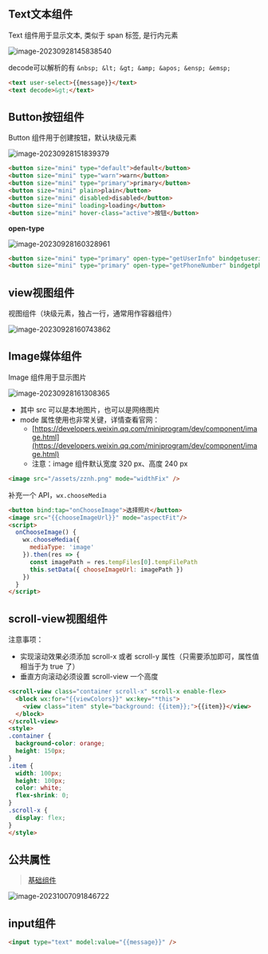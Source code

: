 ## Text文本组件

Text 组件用于显示文本, 类似于 span 标签, 是行内元素

![image-20230928145838540](https://gitee.com/lilyn/pic/raw/master/lagoulearn-img/image-20230928145838540.png)

decode可以解析的有 `&nbsp; &lt; &gt; &amp; &apos; &ensp; &emsp;`

```html
<text user-select>{{message}}</text>
<text decode>&gt;</text>
```

## Button按钮组件

Button 组件用于创建按钮，默认块级元素

![image-20230928151839379](https://gitee.com/lilyn/pic/raw/master/lagoulearn-img/image-20230928151839379.png)

```html
<button size="mini" type="default">default</button>
<button size="mini" type="warn">warn</button>
<button size="mini" type="primary">primary</button>
<button size="mini" plain>plain</button>
<button size="mini" disabled>disabled</button>
<button size="mini" loading>loading</button>
<button size="mini" hover-class="active">按钮</button>
```

**open-type**

![image-20230928160328961](https://gitee.com/lilyn/pic/raw/master/lagoulearn-img/image-20230928160328961.png)

```html
<button size="mini" type="primary" open-type="getUserInfo" bindgetuserinfo="getUserInfo">用户信息</button>
<button size="mini" type="primary" open-type="getPhoneNumber" bindgetphonenumber="getPhoneNumber">手机号码</button>
```

## view视图组件

视图组件（块级元素，独占一行，通常用作容器组件）

![image-20230928160743862](https://gitee.com/lilyn/pic/raw/master/lagoulearn-img/image-20230928160743862.png)

## Image媒体组件

Image 组件用于显示图片

![image-20230928161308365](https://gitee.com/lilyn/pic/raw/master/lagoulearn-img/image-20230928161308365.png)

- 其中 src 可以是本地图片，也可以是网络图片
- mode 属性使用也非常关键，详情查看官网：
  - [https://developers.weixin.qq.com/miniprogram/dev/component/image.html](https://developers.weixin.qq.com/miniprogram/dev/component/image.html)
  - 注意：image 组件默认宽度 320 px、高度 240 px

```html
<image src="/assets/zznh.png" mode="widthFix" />
```

补充一个 API，`wx.chooseMedia`

```html
<button bind:tap="onChooseImage">选择照片</button>
<image src="{{chooseImageUrl}}" mode="aspectFit"/>
<script>
  onChooseImage() {
    wx.chooseMedia({
      mediaType: 'image'
    }).then(res => {
      const imagePath = res.tempFiles[0].tempFilePath
      this.setData({ chooseImageUrl: imagePath })
    })
  }
</script>
```

## scroll-view视图组件

注意事项：

- 实现滚动效果必须添加 scroll-x 或者 scroll-y 属性（只需要添加即可，属性值相当于为 true 了）
- 垂直方向滚动必须设置 scroll-view 一个高度

```html
<scroll-view class="container scroll-x" scroll-x enable-flex>
  <block wx:for="{{viewColors}}" wx:key="*this">
    <view class="item" style="background: {{item}};">{{item}}</view>
  </block>
</scroll-view>
<style>
.container {
  background-color: orange;
  height: 150px;
}
.item {
  width: 100px;
  height: 100px;
  color: white;
  flex-shrink: 0;
}
.scroll-x {
  display: flex;
}
</style>
```

## 公共属性

> [基础组件](https://developers.weixin.qq.com/miniprogram/dev/framework/view/component.html)

![image-20231007091846722](https://gitee.com/lilyn/pic/raw/master/lagoulearn-img/image-20231007091846722.png)

## input组件

```html
<input type="text" model:value="{{message}}" />
```

